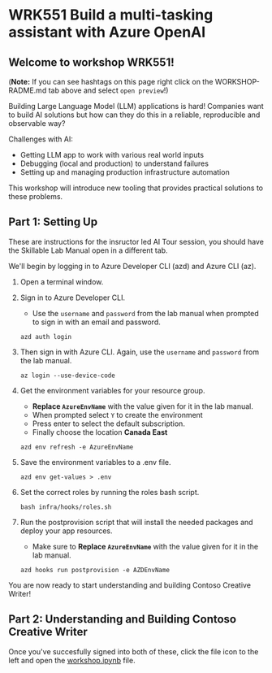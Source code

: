 # WRK551 Build a multi-tasking assistant with Azure OpenAI

## Welcome to workshop WRK551!

(**Note:** If you can see hashtags on this page right click on the WORKSHOP-RADME.md tab above and select `open preview`!)

Building Large Language Model (LLM) applications​ is hard! Companies want to build AI solutions but how can they do this in a reliable, reproducible and observable way?​

Challenges with AI:  ​
- Getting LLM app to work with various real world inputs ​
- Debugging (local and production)​ to understand failures
- Setting up and managing production infrastructure automation

This workshop will introduce new tooling that provides practical solutions to these problems. 

## Part 1: Setting Up

These are instructions for the insructor led AI Tour session, you should have the Skillable Lab Manual open in a different tab.

We'll begin by logging in to Azure Developer CLI (azd) and Azure CLI (az).

1. Open a terminal window.

2. Sign in to Azure Developer CLI. 
    - Use the `username` and `password` from the lab manual when prompted to sign in with an email and password.

    ```shell
    azd auth login
    ```

3.  Then sign in with Azure CLI. Again, use the `username` and `password` from the lab manual. 
    
    ```shell
    az login --use-device-code
    ```

4.  Get the environment variables for your resource group. 
    - **Replace `AzureEnvName`** with the value given for it in the lab manual.  
    - When prompted select `Y` to create the environment
    - Press enter to select the default subscription. 
    - Finally choose the location **Canada East**
    
    ```shell
    azd env refresh -e AzureEnvName
    ```

5. Save the environment variables to a .env file. 

    ```shell
    azd env get-values > .env
    ```

6. Set the correct roles by running the roles bash script. 
    ```shell
    bash infra/hooks/roles.sh
    ```

7. Run the postprovision script that will install the needed packages and deploy your app resources.
    - Make sure to **Replace `AzureEnvName`** with the value given for it in the lab manual.  

    ```shell
    azd hooks run postprovision -e AZDEnvName
    ```

You are now ready to start understanding and building Contoso Creative Writer! 
 
## Part 2: Understanding and Building Contoso Creative Writer

Once you've succesfully signed into both of these, click the file icon to the left and open the [workshop.ipynb](workshop.ipynb) file. 
